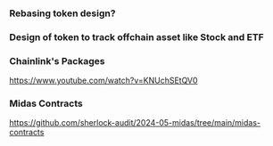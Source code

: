 ### Rebasing token design?

### Design of token to track offchain asset like Stock and ETF

### Chainlink's  Packages
https://www.youtube.com/watch?v=KNUchSEtQV0

### Midas Contracts
https://github.com/sherlock-audit/2024-05-midas/tree/main/midas-contracts
